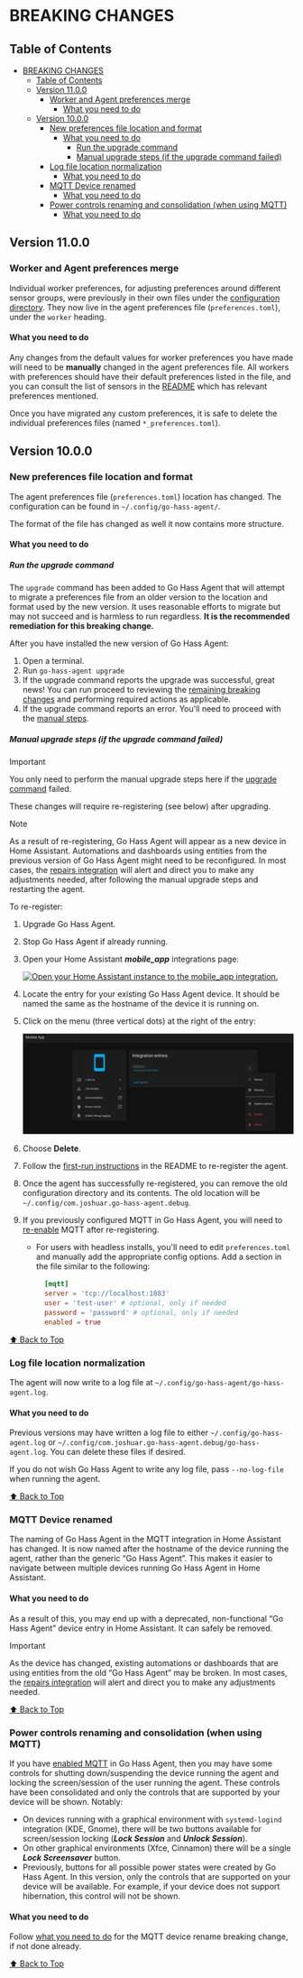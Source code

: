 # BREAKING CHANGES

## Table of Contents

- [BREAKING CHANGES](#breaking-changes)
  - [Table of Contents](#table-of-contents)
  - [Version 11.0.0](#version-1100)
    - [Worker and Agent preferences merge](#worker-and-agent-preferences-merge)
      - [What you need to do](#what-you-need-to-do)
  - [Version 10.0.0](#version-1000)
    - [New preferences file location and format](#new-preferences-file-location-and-format)
      - [What you need to do](#what-you-need-to-do-1)
        - [Run the upgrade command](#run-the-upgrade-command)
        - [Manual upgrade steps (if the upgrade command failed)](#manual-upgrade-steps-if-the-upgrade-command-failed)
    - [Log file location normalization](#log-file-location-normalization)
      - [What you need to do](#what-you-need-to-do-2)
    - [MQTT Device renamed](#mqtt-device-renamed)
      - [What you need to do](#what-you-need-to-do-3)
    - [Power controls renaming and consolidation (when using MQTT)](#power-controls-renaming-and-consolidation-when-using-mqtt)
      - [What you need to do](#what-you-need-to-do-4)

## Version 11.0.0

### Worker and Agent preferences merge

Individual worker preferences, for adjusting preferences around different sensor
groups, were previously in their own files under the [configuration
directory](../README#️-preferences). They now live in the agent preferences file
(`preferences.toml`), under the `worker` heading.

#### What you need to do

Any changes from the default values for worker preferences you have made will
need to be **manually** changed in the agent preferences file. All workers with
preferences should have their default preferences listed in the file, and you can
consult the list of sensors in the [README](../README.md#-sensors) which has
relevant preferences mentioned.

Once you have migrated any custom preferences, it is safe to delete the
individual preferences files (named `*_preferences.toml`).

## Version 10.0.0

### New preferences file location and format

The agent preferences file (`preferences.toml`) location has changed. The
configuration can be found in `~/.config/go-hass-agent/`.

The format of the file has changed as well it now contains more structure.

#### What you need to do

##### Run the upgrade command

The `upgrade` command has been added to Go Hass Agent that will attempt to
migrate a preferences file from an older version to the location and format used
by the new version. It uses reasonable efforts to migrate but may not succeed
and is harmless to run regardless. **It is the recommended remediation for this
breaking change.**

After you have installed the new version of Go Hass Agent:

1. Open a terminal.
2. Run `go-hass-agent upgrade`
3. If the upgrade command reports the upgrade was successful, great news! You
   can run proceed to reviewing the [remaining breaking
   changes](#table-of-contents) and performing required actions as applicable.
4. If the upgrade command reports an error. You'll need to proceed with the
   [manual steps](#manual-upgrade-steps-if-the-upgrade-command-failed).

##### Manual upgrade steps (if the upgrade command failed)

> [!IMPORTANT]
>
> You only need to perform the manual upgrade steps here if the [upgrade
> command](#run-the-upgrade-command) failed.

These changes will require re-registering (see below) after upgrading.

> [!NOTE]
>
> As a result of re-registering, Go Hass Agent will appear as a new device in
> Home Assistant. Automations and dashboards using entities from the previous
> version of Go Hass Agent might need to be reconfigured. In most cases, the
> [repairs integration](https://www.home-assistant.io/integrations/repairs/)
> will alert and direct you to make any adjustments needed, after following the
> manual upgrade steps and restarting the agent.

To re-register:

1. Upgrade Go Hass Agent.
2. Stop Go Hass Agent if already running.
3. Open your Home Assistant ***mobile_app*** integrations page:

   [![Open your Home Assistant instance to the mobile_app
  integration.](https://my.home-assistant.io/badges/integration.svg)](https://my.home-assistant.io/redirect/integration/?domain=mobile_app)

4. Locate the entry for your existing Go Hass Agent device. It should be named
   the same as the hostname of the device it is running on.
5. Click on the menu (three vertical dots) at the right of the entry:

   ![Delete Agent Example](../assets/screenshots/delete-from-mobile-app-integrations.png)

6. Choose **Delete**.
7. Follow the [first-run instructions](../README.md#-first-run) in the README to
   re-register the agent.
8. Once the agent has successfully re-registered, you can remove the old
   configuration directory and its contents. The old location will be
   `~/.config/com.joshuar.go-hass-agent.debug`.
9. If you previously configured MQTT in Go Hass Agent, you will need to
   [re-enable](../README.md#configuration) MQTT after re-registering.
   - For users with headless installs, you'll need to edit `preferences.toml`
     and manually add the appropriate config options. Add a section in the file
     similar to the following:

     ```toml
       [mqtt]
       server = 'tcp://localhost:1883'
       user = 'test-user' # optional, only if needed
       password = 'password' # optional, only if needed
       enabled = true
     ```

[⬆️ Back to Top](#table-of-contents)

### Log file location normalization

The agent will now write to a log file at
`~/.config/go-hass-agent/go-hass-agent.log`.

#### What you need to do

Previous versions may have written a log file to either
`~/.config/go-hass-agent.log` or
`~/.config/com.joshuar.go-hass-agent.debug/go-hass-agent.log`. You can delete
these files if desired.

If you do not wish Go Hass Agent to write any log file, pass `--no-log-file`
when running the agent.

[⬆️ Back to Top](#table-of-contents)

### MQTT Device renamed

The naming of Go Hass Agent in the MQTT integration in Home Assistant has
changed. It is now named after the hostname of the device running the agent,
rather than the generic “Go Hass Agent”. This makes it easier to navigate
between multiple devices running Go Hass Agent in Home Assistant.

#### What you need to do

As a result of this, you may end up with a deprecated, non-functional “Go Hass
Agent” device entry in Home Assistant. It can safely be removed.

> [!IMPORTANT]
>
> As the device has changed, existing automations or dashboards that are using
> entities from the old “Go Hass Agent” may be broken. In most cases, the
> [repairs integration](https://www.home-assistant.io/integrations/repairs/)
> will alert and direct you to make any adjustments needed.

<!-- #### As a last resort

1. Open Home Assistant to the **MQTT** integration page.

   [![Open your Home Assistant instance and show the MQTT
integration.](https://my.home-assistant.io/badges/integration.svg)](https://my.home-assistant.io/redirect/integration/?domain=mqtt)

1. Click on the ***devices*** link:

   ![Open MQTT devices Example](../assets/screenshots/open-mqtt-devices.png)

2. Locate and click on the row for the agent.  It should be named the same as
   the hostname of the device it is running on.
3. Click on the menu (three vertical dots) below the device info:

   ![Open MQTT device options Example](../assets/screenshots/mqtt-device-options.png)

4. Choose **Delete**.
5. Restart Go Hass Agent.
6. The MQTT device for Go Hass Agent should reappear with the correct options. -->

[⬆️ Back to Top](#table-of-contents)

### Power controls renaming and consolidation (when using MQTT)

If you have [enabled MQTT](../README.md#mqtt-sensors-and-controls) in Go Hass
Agent, then you may have some controls for shutting down/suspending the device
running the agent and locking the screen/session of the user running the agent.
These controls have been consolidated and only the controls that are supported
by your device will be shown. Notably:

- On devices running with a graphical environment with `systemd-logind`
  integration (KDE, Gnome), there will be two buttons available for
  screen/session locking (***Lock Session*** and ***Unlock Session***).
- On other graphical environments (Xfce, Cinnamon) there will be a single
  ***Lock Screensaver*** button.
- Previously, buttons for all possible power states were created by Go Hass
  Agent. In this version, only the controls that are supported on your device
  will be available. For example, if your device does not support hibernation,
  this control will not be shown.

#### What you need to do

Follow [what you need to do](#what-you-need-to-do-2) for the MQTT device
rename breaking change, if not done already.

[⬆️ Back to Top](#table-of-contents)
